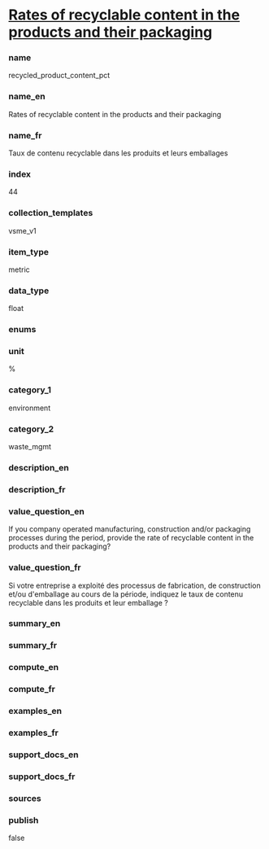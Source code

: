 
# [Rates of recyclable content in the products and their packaging](#recycled_product_content_pct)

### name

recycled_product_content_pct

### name_en

Rates of recyclable content in the products and their packaging

### name_fr

Taux de contenu recyclable dans les produits et leurs emballages

### index

44

### collection_templates

vsme_v1

### item_type

metric

### data_type

float

### enums



### unit

%

### category_1

environment

### category_2

waste_mgmt

### description_en



### description_fr



### value_question_en

If you company operated manufacturing, construction and/or packaging processes during the period,
provide the rate of recyclable content in the products and their packaging?

### value_question_fr

Si votre entreprise a exploité des processus de fabrication, de construction et/ou d'emballage au
cours de la période, indiquez le taux de contenu recyclable dans les produits et leur emballage ?

### summary_en



### summary_fr



### compute_en



### compute_fr



### examples_en



### examples_fr



### support_docs_en



### support_docs_fr



### sources



### publish

false
